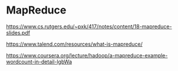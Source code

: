 # MapReduce

https://www.cs.rutgers.edu/~pxk/417/notes/content/18-mapreduce-slides.pdf

https://www.talend.com/resources/what-is-mapreduce/

https://www.coursera.org/lecture/hadoop/a-mapreduce-example-wordcount-in-detail-lgbWa
